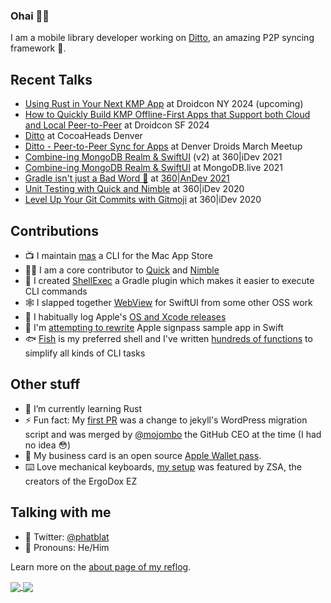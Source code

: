 ### Ohai 👋🏻

I am a mobile library developer working on [Ditto](https://ditto.live/), an amazing P2P syncing framework 🔄.

## Recent Talks

- [Using Rust in Your Next KMP App](https://nyc.droidcon.com/ben-chatelain/) at Droidcon NY 2024 (upcoming)
- [How to Quickly Build KMP Offline-First Apps that Support both Cloud and Local Peer-to-Peer](https://www.droidcon.com/2024/07/17/how-to-quickly-build-kmp-offline-first-applications-that-supports-both-cloud-and-local-peer-to-peer/) at Droidcon SF 2024
- [Ditto](https://www.meetup.com/cocoaheadsdenver/events/285830578/) at CocoaHeads Denver
- [Ditto - Peer-to-Peer Sync for Apps](https://www.youtube.com/watch?v=dcX0R2rLYNY) at Denver Droids March Meetup
- [Combine-ing MongoDB Realm & SwiftUI](https://vimeo.com/602021588) (v2) at 360|iDev 2021
- [Combine-ing MongoDB Realm & SwiftUI](https://www.youtube.com/watch?v=XmerMABMdB0) at MongoDB.live 2021
- [Gradle isn't just a Bad Word 🤬](https://vimeo.com/579588620) at [360|AnDev 2021](https://360andev.com/session/gradle-isnt-just-a-bad-word/)
- [Unit Testing with Quick and Nimble](https://vimeo.com/451530313) at 360|iDev 2020
- [Level Up Your Git Commits with Gitmoji](https://vimeo.com/452644818) at 360|iDev 2020

## Contributions

- 📺 I maintain [mas](https://github.com/mas-cli/mas) a CLI for the Mac App Store
- 🙌🏻 I am a core contributor to [Quick](https://github.com/Quick/Quick) and [Nimble](https://github.com/Quick/Nimble)
- 🐚 I created [ShellExec](https://github.com/phatblat/ShellExec) a Gradle plugin which makes it easier to execute CLI commands
- 🕸 I slapped together [WebView](https://github.com/phatblat/WebView) for SwiftUI from some other OSS work
- 🚀 I habitually log Apple's [OS and Xcode releases](https://github.com/phatblat/ApplePlatformVersions)
- 🤔 I'm [attempting to rewrite](https://github.com/phatblat/Wallet) Apple signpass sample app in Swift
- 🐟 [Fish](https://fishshell.com) is my preferred shell and I've written [hundreds of functions](https://github.com/phatblat/dotfiles/tree/master/.config/fish/functions) to simplify all kinds of CLI tasks

## Other stuff

- 🦀 I’m currently learning Rust
- ⚡ Fun fact: My [first PR](https://firstpr.me/#phatblat) was a change to jekyll's WordPress migration script and was merged by [@mojombo](https://github.com/mojombo) the GitHub CEO at the time (I had no idea 😳)
- 🎫 My business card is an open source [Apple Wallet pass](https://github.com/phatblat/phatblat.pass).
- ⌨️ Love mechanical keyboards, [my setup](https://people.zsa.io/ben-chatelain/) was featured by ZSA, the creators of the ErgoDox EZ

## Talking with me

- 🐧 Twitter: [@phatblat](https://twitter.com/phatblat)
- 💬 Pronouns: He/Him

Learn more on the [about page of my reflog](https://phatbl.at/about/).

<a href="https://github.com/anuraghazra/github-readme-stats#readme">
  <img align="center" src="https://github-readme-stats.vercel.app/api?username=phatblat&count_private=true&show_icons=true&theme=tokyonight" />
</a>
<a href="https://github.com/anuraghazra/github-readme-stats#demo-1">
  <img align="center" src="https://github-readme-stats.vercel.app/api/top-langs/?username=phatblat&layout=compact&langs_count=10&count_private=true&show_icons=true&theme=tokyonight" />
</a>





